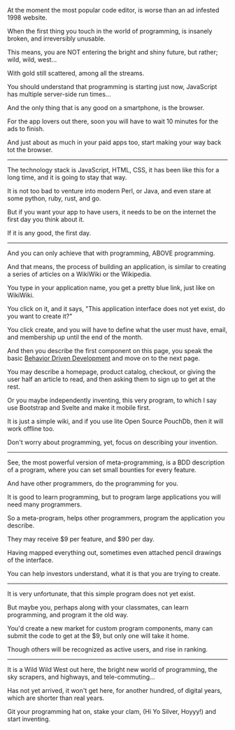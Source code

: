 At the moment the most popular code editor,
is worse than an ad infested 1998 website.

When the first thing you touch in the world of programming,
is insanely broken, and irreversibly unusable.

This means, you are NOT entering the bright and shiny future,
but rather; wild, wild, west...

With gold still scattered,
among all the streams.

You should understand that programming is starting just now,
JavaScript has multiple server-side run times...

And the only thing that is any good on a smartphone,
is the browser.

For the app lovers out there,
soon you will have to wait 10 minutes for the ads to finish.

And just about as much in your paid apps too,
start making your way back tot the browser.

---

The technology stack is JavaScript, HTML, CSS,
it has been like this for a long time, and it is going to stay that way.

It is not too bad to venture into modern Perl, or Java,
and even stare at some python, ruby, rust, and go.

But if you want your app to have users,
it needs to be on the internet the first day you think about it.

If it is any good,
the first day.

---

And you can only achieve that with programming,
ABOVE programming.

And that means, the process of building an application,
is similar to creating a series of articles on a WikiWiki or the Wikipedia.

You type in your application name,
you get a pretty blue link, just like on WikiWiki.

You click on it,
and it says, "This application interface does not yet exist, do you want to create it?"

You click create, and you will have to define what the user must have,
email, and membership up until the end of the month.

And then you describe the first component on this page,
you speak the basic [Behavior Driven Development][1] and move on to the next page.

You may describe a homepage, product catalog, checkout,
or giving the user half an article to read, and then asking them to sign up to get at the rest.

Or you maybe independently inventing,
this very program, to which I say use Bootstrap and Svelte and make it mobile first.

It is just a simple wiki, and if you use lite Open Source PouchDb,
then it will work offline too.

Don't worry about programming, yet,
focus on describing your invention.

---

See, the most powerful version of meta-programming,
is a BDD description of a program, where you can set small bounties for every feature.

And have other programmers,
do the programming for you.

It is good to learn programming,
but to program large applications you will need many programmers.

So a meta-program, helps other programmers,
program the application you describe.

They may receive $9 per feature,
and $90 per day.

Having mapped everything out,
sometimes even attached pencil drawings of the interface.

You can help investors understand,
what it is that you are trying to create.

---

It is very unfortunate,
that this simple program does not yet exist.

But maybe you, perhaps along with your classmates,
can learn programming, and program it the old way.

You'd create a new market for custom program components,
many can submit the code to get at the $9, but only one will take it home.

Though others will be recognized as active users,
and rise in ranking.

---

It is a Wild Wild West out here,
the bright new world of programming, the sky scrapers, and highways, and tele-commuting...

Has not yet arrived, it won't get here,
for another hundred, of digital years, which are shorter than real years.

Git your programming hat on,
stake your clam, (Hi Yo Silver, Hoyyy!) and start inventing.

[1]: https://www.youtube.com/watch?v=ydddSkVz_a8
